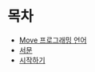 # 목차

- [Move 프로그래밍 언어](README.md)
- [서문](introduction/foreword.md)
- [시작하기](introduction/getting-started.md)